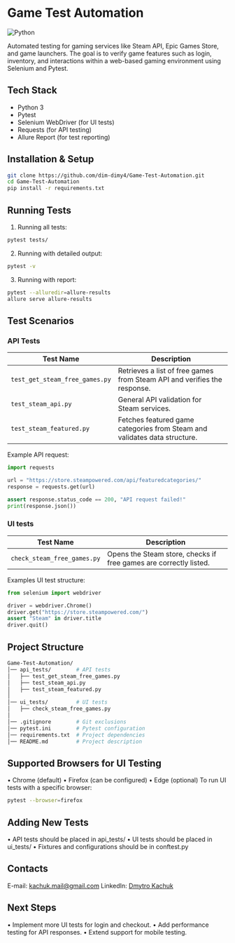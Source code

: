 # Game Test Automation
![Python](https://img.shields.io/badge/python-3.10-blue)

Automated testing for gaming services like Steam API, Epic Games Store, and game launchers. The goal is to verify game features such as login, inventory, and interactions within a web-based gaming environment using Selenium and Pytest.

## Tech Stack
- Python 3
- Pytest
- Selenium WebDriver (for UI tests)
- Requests (for API testing)
- Allure Report (for test reporting)

## Installation & Setup
 ```sh
 git clone https://github.com/dim-dimy4/Game-Test-Automation.git
 cd Game-Test-Automation
 pip install -r requirements.txt
 ```
## Running Tests
   1. Running all tests:
```sh
pytest tests/
```
   2. Running with detailed output:
```sh
pytest -v
```
   3. Running with report:
 ```sh     
 pytest --alluredir=allure-results
 allure serve allure-results
```
## Test Scenarios
### API Tests
| Test Name                    | Description |
|------------------------------|------------|
| `test_get_steam_free_games.py` | Retrieves a list of free games from Steam API and verifies the response. |
| `test_steam_api.py`            | General API validation for Steam services. |
| `test_steam_featured.py`       | Fetches featured game categories from Steam and validates data structure. |
Example API request:
```python
import requests

url = "https://store.steampowered.com/api/featuredcategories/"
response = requests.get(url)

assert response.status_code == 200, "API request failed!"
print(response.json())
```
### UI tests
| Test Name                    | Description |
|------------------------------|------------|
| `check_steam_free_games.py` | Opens the Steam store, checks if free games are correctly listed. |
Examples UI test structure:
```python
from selenium import webdriver

driver = webdriver.Chrome()
driver.get("https://store.steampowered.com/")
assert "Steam" in driver.title
driver.quit()
```
## Project Structure
```bash
Game-Test-Automation/
│── api_tests/        # API tests
│   ├── test_get_steam_free_games.py
│   ├── test_steam_api.py
│   ├── test_steam_featured.py
│
│── ui_tests/         # UI tests
│   ├── check_steam_free_games.py
│
│── .gitignore        # Git exclusions
│── pytest.ini        # Pytest configuration
│── requirements.txt  # Project dependencies
│── README.md         # Project description
```
## Supported Browsers for UI Testing
• Chrome (default)
• Firefox (can be configured)
• Edge (optional)
To run UI tests with a specific browser:
```sh
pytest --browser=firefox
```
## Adding New Tests
• API tests should be placed in api_tests/
• UI tests should be placed in ui_tests/
• Fixtures and configurations should be in conftest.py
## Contacts
E-mail: kachuk.mail@gmail.com
LinkedIn: [Dmytro Kachuk](https://www.linkedin.com/in/dmytro-kachuk-289628206/)  
## Next Steps
• Implement more UI tests for login and checkout.
• Add performance testing for API responses.
• Extend support for mobile testing.






